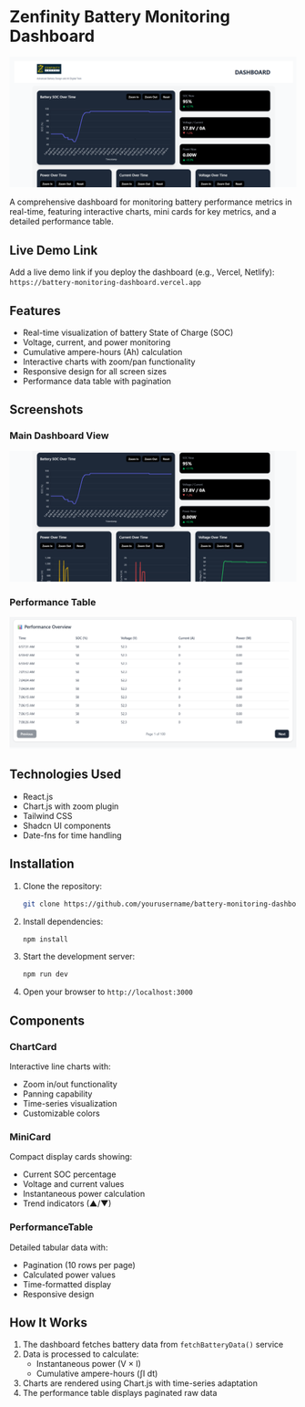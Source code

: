 # Zenfinity Battery Monitoring Dashboard

![Dashboard Screenshot](./screenshots/dashboard-screenshot.png)

A comprehensive dashboard for monitoring battery performance metrics in real-time, featuring interactive charts, mini cards for key metrics, and a detailed performance table.

## Live Demo Link

Add a live demo link if you deploy the dashboard (e.g., Vercel, Netlify):  
`https://battery-monitoring-dashboard.vercel.app`

## Features

- Real-time visualization of battery State of Charge (SOC)
- Voltage, current, and power monitoring
- Cumulative ampere-hours (Ah) calculation
- Interactive charts with zoom/pan functionality
- Responsive design for all screen sizes
- Performance data table with pagination

## Screenshots

### Main Dashboard View
![Main Dashboard](./screenshots/main-view.png)

### Performance Table
![Performance Table](./screenshots/performance-table.png)

## Technologies Used

- React.js
- Chart.js with zoom plugin
- Tailwind CSS
- Shadcn UI components
- Date-fns for time handling

## Installation

1. Clone the repository:
   ```bash
   git clone https://github.com/yourusername/battery-monitoring-dashboard.git
   ```

2. Install dependencies:
   ```bash
   npm install
   ```

3. Start the development server:
   ```bash
   npm run dev
   ```

4. Open your browser to `http://localhost:3000`


## Components

### ChartCard
Interactive line charts with:
- Zoom in/out functionality
- Panning capability
- Time-series visualization
- Customizable colors

### MiniCard
Compact display cards showing:
- Current SOC percentage
- Voltage and current values
- Instantaneous power calculation
- Trend indicators (▲/▼)

### PerformanceTable
Detailed tabular data with:
- Pagination (10 rows per page)
- Calculated power values
- Time-formatted display
- Responsive design

## How It Works

1. The dashboard fetches battery data from `fetchBatteryData()` service
2. Data is processed to calculate:
   - Instantaneous power (V × I)
   - Cumulative ampere-hours (∫I dt)
3. Charts are rendered using Chart.js with time-series adaptation
4. The performance table displays paginated raw data